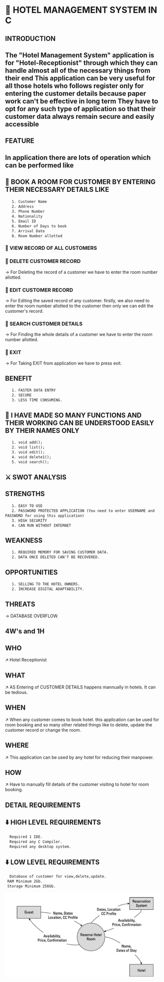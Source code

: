 # 🏨 HOTEL MANAGEMENT SYSTEM IN C
 ## INTRODUCTION
 ## The "Hotel Management System" application is for "Hotel-Receptionist" through which they can handle almost all of the necessary things from their end This application can be very useful for all those hotels who follows register only for entering the customer details because paper work can't be effective in long term They have to opt for any such type of application so that their customer data always remain secure and easily accessible
 ## FEATURE
 ## In application there are lots of operation which  can be performed like
 ## 💠 BOOK A ROOM FOR CUSTOMER BY ENTERING THEIR NECESSARY DETAILS LIKE
       1. Customer Name
       2. Address
       3. Phone Number
       4. Nationality
       5. Email ID
       6. Number of Days to book
       7. Arrival Date
       8. Room Number allotted
 ### 💠 VIEW RECORD OF ALL CUSTOMERS

 ### 💠 DELETE CUSTOMER RECORD
 -> For Deleting the record of a customer we have to enter the room number allotted. 

 ### 💠 EDIT CUSTOMER RECORD
 -> For Editing the saved record of any customer. firstly, we also need to enter the room number allotted to the customer then only we can edit the customer's record.
 
 ### 💠 SEARCH CUSTOMER DETAILS
 -> For Finding the whole details of a customer we have to enter the room number allotted.

 ### 💠 EXIT
 -> For Taking EXIT from application we have to press exit.

 ## BENEFIT
       1. FASTER DATA ENTRY
       2. SECURE
       3. LESS TIME CONSUMING.

 ## 🔎 I HAVE MADE SO MANY FUNCTIONS AND THEIR WORKING CAN BE UNDERSTOOD EASILY BY THEIR NAMES ONLY
       1. void add(); 
       2. void list();
       3. void edit(); 
       4. void delete1();
       5. void search();

 ## ⚔️ SWOT ANALYSIS

 ## STRENGTHS 
       1. EASY TO USE
       2. PASSWORD PROTECTED APPLICATION (You need to enter USERNAME and PASSWORD for using this application)
       3. HIGH SECURITY
       4. CAN RUN WITHOUT INTERNET

 ## WEAKNESS
       1. REQUIRED MEMORY FOR SAVING CUSTOMER DATA.
       2. DATA ONCE DELETED CAN'T BE RECOVERED.

 ## OPPORTUNITIES
       1. SELLING TO THE HOTEL OWNERS.
       2. INCREASE DIGITAL ADAPTABILITY.

 ## THREATS
 ->  DATABASE OVERFLOW.

 ## 4W's and 1H
 ## WHO 
 ↗️ Hotel Receptionist

 ## WHAT
 ↗️ AS Entering of CUSTOMER DETAILS happens mannually in hotels. It can be tedious. 

 ## WHEN
 ↗️ When any customer comes to book hotel. this application can be used for room booking and so many other related things like to delete, update the customer record or change   the room.
 ## WHERE
 ↗️ This application can be used by any hotel for reducing their manpower. 
 ## HOW
 ↗️ Have to manually fill details of the customer visiting to hotel for room booking.
 ## DETAIL REQUIREMENTS 
 ## ⬇️ HIGH LEVEL REQUIREMENTS
      Required 1 IDE.
      Required any C Compiler.
      Required any desktop system.
 ## ⬇️ LOW LEVEL REQUIREMENTS
      Database of customer for view,delete,update.
     RAM Minimum 2Gb.
     Storage Minimum 256Gb.
  ![Alt text]( https://github.com/JEENA011/M1_Application_Hotel-Management-System/blob/main/5_Report/12.png)
